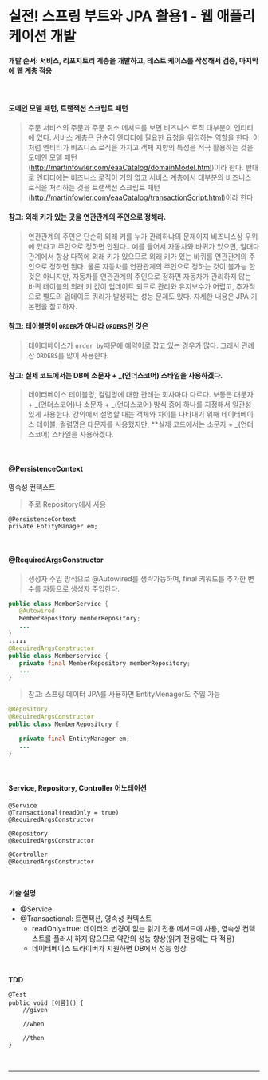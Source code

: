 # 실전! 스프링 부트와 JPA 활용1 - 웹 애플리케이션 개발

#### 개발 순서: 서비스, 리포지토리 계층을 개발하고, 테스트 케이스를 작성해서 검증, 마지막에 웹 계층 적용

<br>

#### 도메인 모델 패턴, 트랜잭션 스크립트 패턴

> 주문 서비스의 주문과 주문 취소 메서드를 보면 비즈니스 로직 대부분이 엔티티에 있다. 서비스 계층은 단순히 엔티티에 필요한 요청을 위임하는 역할을 한다. 이처럼 엔티티가 비즈니스 로직을 가지고 객체 지향의 특성을 적극 활용하는 것을 도메인 모델 패턴(http://martinfowler.com/eaaCatalog/domainModel.html)이라 한다. 반대로 엔티티에는 비즈니스 로직이 거의 없고 서비스 계층에서 대부분의 비즈니스 로직을 처리하는 것을 트랜잭션 스크립트 패턴(http://martinfowler.com/eaaCatalog/transactionScript.html)이라 한다

#### 참고: 외래 키가 있는 곳을 연관관계의 주인으로 정해라.
> 연관관계의 주인은 단순히 외래 키를 누가 관리하냐의 문제이지 비즈니스상 우위에 있다고 주인으로 정하면 안된다.. 예를 들어서 자동차와 바퀴가 있으면, 일대다 관계에서 항상 다쪽에 외래 키가 있으므로 외래 키가 있는 바퀴를 연관관계의 주인으로 정하면 된다. 물론 자동차를 연관관계의 주인으로 정하는 것이 불가능 한 것은 아니지만, 자동차를 연관관계의 주인으로 정하면 자동차가 관리하지 않는 바퀴 테이블의 외래 키 값이 업데이트 되므로 관리와 유지보수가 어렵고, 추가적으로 별도의 업데이트 쿼리가 발생하는 성능 문제도 있다. 자세한 내용은 JPA 기본편을 참고하자.

#### 참고: 테이블명이 `ORDER`가 아니라 `ORDERS`인 것은 
> 데이터베이스가 `order by`때문에 예약어로 잡고 있는 경우가 많다. 그래서 관례상 `ORDERS`를 많이 사용한다.

#### 참고: 실제 코드에서는 DB에 소문자 + _(언더스코어) 스타일을 사용하겠다.
> 데이터베이스 테이블명, 컬럼명에 대한 관례는 회사마다 다르다. 보통은 대문자 + _(언더스코어)나 소문자 + _(언더스코어) 방식 중에 하나를 지정해서 일관성 있게 사용한다. 강의에서 설명할 때는 객체와 차이를 나타내기 위해 데이터베이스 테이블, 컬럼명은 대문자를 사용했지만, **실제 코드에서는 소문자 + _(언더스코어) 스타일을 사용하겠다.

<br>

#### @PersistenceContext
영속성 컨택스트
> 주로 Repository에서 사용
```
@PersistenceContext
private EntityManager em;
```

<br>

#### @RequiredArgsConstructor
> 생성자 주입 방식으로 @Autowired를 생략가능하며, final 키워드를 추가한 변수를 자동으로 생성자 주입한다.
 ```java
public class MemberService {
    @Autowired
    MemberRepository memberRepository;
    ...
}
↓↓↓↓↓
@RequiredArgsConstructor
public class Memberservice {
    private final MemberRepository memberRepository;
    ...
}
```
> 참고: 스프링 데이터 JPA를 사용하면 EntityMenager도 주입 가능
```java
@Repository
@RequiredArgsConstructor
public class MemberRepository {

   private final EntityManager em;
   ...
}
```

<br>

#### Service, Repository, Controller 어노테이션
```
@Service
@Transactional(readOnly = true)
@RequiredArgsConstructor

@Repository
@RequiredArgsConstructor

@Controller
@RequiredArgsConstructor
```

<br>

**기술 설명**
- @Service
- @Transactional: 트랜잭션, 영속성 컨텍스트
  - readOnly=true: 데이터의 변경이 없는 읽기 전용 메서드에 사용, 영속성 컨텍스트를 플러시 하지 않으므로 약간의 성능 향상(읽기 전용에는 다 적용)
  - 데이터베이스 드라이버가 지원하면 DB에서 성능 향상

<br>

**TDD**

```
@Test
public void [이름]() {
    //given

    //when

    //then
}
```

<br>

---

<br>

